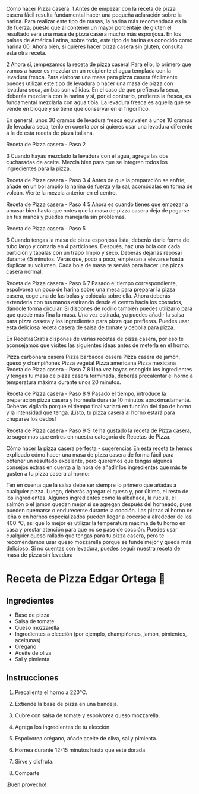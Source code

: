 Cómo hacer Pizza casera:
1
Antes de empezar con la receta de pizza casera fácil resulta fundamental hacer una pequeña aclaración sobre la harina. Para realizar este tipo de masas, la harina más recomendada es la de fuerza, puesto que al contener un mayor porcentaje de gluten el resultado será una masa de pizza casera mucho más esponjosa. En los países de América Latina, sobre todo, este tipo de harina es conocido como harina 00. Ahora bien, si quieres hacer pizza casera sin gluten, consulta esta otra receta.

2
Ahora sí, ¡empezamos la receta de pizza casera! Para ello, lo primero que vamos a hacer es mezclar en un recipiente el agua templada con la levadura fresca. Para elaborar una masa para pizza casera fácilmente puedes utilizar este tipo de levadura o hacer una masa de pizza con levadura seca, ambas son válidas. En el caso de que prefieras la seca, deberás mezclarla con la harina y si, por el contrario, prefieres la fresca, es fundamental mezclarla con agua tibia. La levadura fresca es aquella que se vende en bloque y se tiene que conservar en el frigorífico.

En general, unos 30 gramos de levadura fresca equivalen a unos 10 gramos de levadura seca, tenlo en cuenta por si quieres usar una levadura diferente a la de esta receta de pizza italiana.

Receta de Pizza casera - Paso 2

3
Cuando hayas mezclado la levadura con el agua, agrega las dos cucharadas de aceite. Mezcla bien para que se integren todos los ingredientes para la pizza.

Receta de Pizza casera - Paso 3
4
Antes de que la preparación se enfríe, añade en un bol amplio la harina de fuerza y la sal, acomódalas en forma de volcán. Vierte la mezcla anterior en el centro.

Receta de Pizza casera - Paso 4
5
Ahora es cuando tienes que empezar a amasar bien hasta que notes que la masa de pizza casera deja de pegarse en tus manos y puedes manejarla sin problemas.

Receta de Pizza casera - Paso 5

6
Cuando tengas la masa de pizza esponjosa lista, deberás darle forma de tubo largo y cortarla en 4 particiones. Después, haz una bola con cada partición y tápalas con un trapo limpio y seco. Deberás dejarlas reposar durante 45 minutos. Verás que, poco a poco, empiezan a elevarse hasta duplicar su volumen. Cada bola de masa te servirá para hacer una pizza casera normal.

Receta de Pizza casera - Paso 6
7
Pasado el tiempo correspondiente, espolvorea un poco de harina sobre una mesa para preparar la pizza casera, coge una de las bolas y colócala sobre ella. Ahora deberás extenderla con tus manos estirando desde el centro hacia los costados, dándole forma circular. Si dispones de rodillo también puedes utilizarlo para que quede más fina la masa. Una vez estirada, ya puedes añadir la salsa para pizza casera y los ingredientes para pizza que prefieras. Puedes usar esta deliciosa receta casera de salsa de tomate y cebolla para pizza.

En RecetasGratis dispones de varias recetas de pizza casera, por eso te aconsejamos que visites las siguientes ideas antes de meterla en el horno:

Pizza carbonara casera
Pizza barbacoa casera
Pizza casera de jamón, queso y champiñones
Pizza vegetal
Pizza americana
Pizza mexicana
Receta de Pizza casera - Paso 7
8
Una vez hayas escogido los ingredientes y tengas tu masa de pizza casera terminada, deberás precalentar el horno a temperatura máxima durante unos 20 minutos.

Receta de Pizza casera - Paso 8
9
Pasado el tiempo, introduce la preparación pizza casera y hornéala durante 10 minutos aproximadamente. Deberás vigilarla porque el tiempo final variará en función del tipo de horno y la intensidad que tenga. ¡Listo, tu pizza casera al horno estará para chuparse los dedos!

Receta de Pizza casera - Paso 9
Si te ha gustado la receta de Pizza casera, te sugerimos que entres en nuestra categoría de Recetas de Pizza.

Cómo hacer la pizza casera perfecta - sugerencias
En esta receta te hemos explicado cómo hacer una masa de pizza casera de forma fácil para obtener un resultado excelente, pero queremos que tengas algunos consejos extras en cuenta a la hora de añadir los ingredientes que más te gusten a tu pizza casera al horno:

Ten en cuenta que la salsa debe ser siempre lo primero que añadas a cualquier pizza. Luego, deberás agregar el queso y, por último, el resto de los ingredientes.
Algunos ingredientes como la albahaca, la rúcula, el salmón o el jamón quedan mejor si se agregan después del horneado, pues pueden quemarse o endurecerse durante la cocción.
Las pizzas al horno de leña o en hornos especializados pueden llegar a cocerse a alrededor de los 400 °C, así que lo mejor es utilizar la temperatura máxima de tu horno en casa y prestar atención para que no se pase de cocción.
Puedes usar cualquier queso rallado que tengas para tu pizza casera, pero te recomendamos usar queso mozzarella porque se funde mejor y queda más delicioso.
Si no cuentas con levadura, puedes seguir nuestra receta de masa de pizza sin levadura


# Receta de Pizza Edgar Ortega 🍕

## Ingredientes
- Base de pizza
- Salsa de tomate
- Queso mozzarella
- Ingredientes a elección (por ejemplo, champiñones, jamón, pimientos, aceitunas)
- Orégano
- Aceite de oliva
- Sal y pimienta

## Instrucciones

1. Precalienta el horno a 220°C.

2. Extiende la base de pizza en una bandeja.

3. Cubre con salsa de tomate y espolvorea queso mozzarella.

4. Agrega los ingredientes de tu elección.

5. Espolvorea orégano, añade aceite de oliva, sal y pimienta.

6. Hornea durante 12-15 minutos hasta que esté dorada.

7. Sirve y disfruta.

8. Comparte

¡Buen provecho!